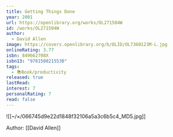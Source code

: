 ```yaml
---
title: Getting Things Done
year: 2001
url: https://openlibrary.org/works/OL271504W
id: /works/OL271504W
author:
  - David Allen
image: https://covers.openlibrary.org/b/OLID/OL7360123M-L.jpg
onlineRating: 3.77
isbn: 849662708X
isbn13: "9781508215530"
tags:
  - 📚Book/productivity
released: true
lastRead: 
interest: 7
personalRating: 7
read: false
---
```


![[~/×/066745d9e22d1848f32106a5a3c6b5c4_MD5.jpg]]

Author: [[David Allen]]
